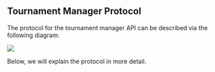 ## Tournament Manager Protocol

The protocol for the tournament manager API can be described via the following diagram:

<img src="https://viewer.diagrams.net/?highlight=0000ff&layers=1&nav=1&title=Manager-Protocol#R7V1tc6M4Ev41rpr7YBeIN%2FNxkkzm9iq5yW1mdu7uS0o2ss0EIy%2Fg2NlfvxKIFwkZYwcRJ3FqdhMEyKDuftRPq1seGJfL7dcIrha32EPBAGjedmBcDQAAFgAD%2Bk%2FznrMWx2YN88j3sia9bLj3%2F0KsUWOta99DMXdhgnGQ%2BCu%2BcYrDEE0Trg1GEd7wl81wwH%2FqCs5RreF%2BCoN660%2FfSxasVde08sQ%2FkT9fsI8eW%2BzEEuYXs4Z4AT284ZrQNrnGYcIe8Q5FSxiiMCFnbmH0iKKB9WWRJPRNPw%2FANfk3o1eP5hjPAwRXfjya4iVpnsbkkusZXPoBHeZKRxesI%2FJxxpeBcRlhnGR%2FLbeXKKCyysWQPdP1jrPFOES03xY3GOH64nobudPnG20Vfvv5HcCvQyvr5QkGaza%2B5NW%2B43UUwiXp9xaGZDgjNl7Jcy4EMnQr%2Bud6Gdz4MxT4ITm6WKHIX6KEXG9cBaz5rmy7ICqRQNJGz%2BvpcRDAVexP0m410hKh6TqK%2FSf0O4ozzUtb8Tr0kMeOCrGlB0mEHwtFoJ1SiTCt1U1yXB8mNnJPKErQttLEhu0rwuSBo2dyCTtr5LrFTGbMDjcV%2FTNZ26Kiek5uM5Ap1LzoupQT%2BYOJ6gCx2XWxiSJaYZ8psnUxsK4E8eAoWeA5DmFQFdBBA10f2EYNaz3atsUNtiMZbMlY24aqsdbrY218vvfn4fDHirTfo%2Bjpw1uIs99AgERoBWh3LjTwdgzk4MG2jjIQ0MFQ%2F9wE%2F%2Fk1ndz%2BH3i3EE2%2Fg1%2FjP4amzD5%2BRzMUIfSgvyXD6MAQbFvnhGOYLecKowtTkMpHMsWfgCk0qpLiuUKdLQAJ7pTG8O8PZgzj8ckZAzDejjUUyvR2zaEF9qDQ%2B0xpITmaBjCO%2FSkZoUWyDHZ4K2TMouf%2FkqOhNtJ0I2%2F5Hx3tkWYXDVdbNv7Z0XP1qCK5tHGnricwmqMWiIU8jrTWBRShACbEHrneZePNbr2jOlhhIA4vWcNy%2BS5iQtmmiN1VJYFCR6Zj8x3Z7ihvyvvKXrrWV6oBxSu9QClk5MUOEiZrTjvsP9c4PzHMkIwQb00Hq215kvw1p78ZzH7KYgz0uvQNLtNgRCA2rQL4jCLWSiz9jh1bV%2F%2FIH4fx%2B7z%2FuuoSqd%2FACQpSxCWPB0sErmgwDAhZoOpNtCsFC2rQ%2FhQGn9mJCU4SvCQnAtrZHY79xMfSO26ECxK8ym%2B7gNPHeQpDlzjAVLNDnM4mbdGGaRiL27BXGRTg0AKFWiv5y0DFVQgqGo8nutEznuTvshdQKphuSTA9b3sx7jg8XLjCVNEad4CAO2JoZAfoECnC58plbG7e%2BcCOoUsfuFS4rMdOES0PPXSOaJJAnDaNEEwQGQKNuJNaiDbk%2Fwz5aGOCqdTXITs%2FJ3fHKezRQaQNRBno3ylSkN94xk4kxWe1hb%2FceQ1xQnGGOZqAGsBm4SfofgWntGUTwRVvfs2AFRNdyK2TqE3uQeVXDah7SH%2FoKPpBINwtmnaOvgGaJU2m2d7L0jWDD3cYVt3RArJ4h6PK0TIkQarznNrnnMqvehwze%2BbRHd0ZaZrpWIauj11XM0U8G1Hdty19bJuWa6tSqHpUZzQa1aRF3inhBcPbam6TdTPdK8Cl73n0Y6RYwtOtA%2BFEQfzT0kREsGqIICO6ypiXUWdeZ%2Fk1RCqA4DZIEL1f%2BbVY4TnUyd05Tn2zV0u3Ry44zpF0gDsy3fJnf8%2BK6azhKJp6U73%2F9OYmzrqWNSr4ydNNY9y9JZZ0s8owGeUc651Szt6N27RHjlGx0OPs3CXdGGCnnTd%2FiGqTl0Ugzia%2F1%2BTH%2FZm8XKmGuq6NHH6qpxbH94NnsxgpURyzHig4e2UNXrXAsy0ivXx2fy3HzFTFtGWxHj98ImKP007JcNNwTRrHSR8zEoI%2BlHyn93j%2Bk%2B%2BtYVCGf87xnCY1c11ezUzTrumYVMlykty9koHufY5XdBD40G8RCj7Y9Te0Bte%2F1q1iJ8CUrSR34gSsJ%2FE08ifoYeaHMHigNvwQoRUmrgFB8mBC7Cy7%2F5Ic0Vn0vToMuRmcPEcwJTlQZ47QAAGWNRrrFVMWgLQ9SXAaSMK%2BT1ENELLkhzNAdAoQZn8AcaKMoh4nPDOKJkbBi8oErxzntWShhO5mDoubNzqdMzKMZvjekNdcTXloqmU4kYyHoW7xbKBIZj90choKSfGFYvU0%2F9iqshKidfhQZgt8ki%2F6HrLme0Yn5s7wCqMbdXAqMmP7QSeJClXLw75N4rT65W2l%2BVclZ3QjOeoGcLKTVcDIUKuTEjG57GSBKkFIp5LpbLX31%2BQFR0Uh0b4qMWWJ5bZsGfClE%2FnWT1imM8goIGnIGKBNuHF2XE7m9OC5cnAy9M8hTqntaMUP74NZDhjpR4aEaotPkr5UT7Oy9cEupllik7%2FR5DxK76gaQxrpRantEVMlpIdRvU81Fpj16vnThE7BcEnnunASZ8SqdvweiWFujScfObJV%2BP8MNggP5TDDsc23gxmuyYeMLHc8cqs%2FHQFGc7eKscNR5aKfseMF2OH2hx27OKjmjnIIUx9Dcuqe4jmGdMCqtG32uSptT5LvQ%2FdfN4%2BOd6c73358fbz8Q7ZHwaGzyJFG1d5qdw59NZLUSA%2BUL1MIkgUiW2g9y9hCR7rwLN3NK1J1AIqmlXLloYz%2FPKxXHi1Ieb9LD00Wd0oOpvQ5W9Q7ny4yqDZ4QOZZ3h%2BsBWnbO5bHRXsPLXAbAjE%2BbXZb4SbVItn69hlQOgUU47W9TsMQjUHoohMPVPrue3YhK8LMtzUhf7AwswFeMcwsFd1p7kTWqGVvIsgsfYN6jPlM1JoWZQQ33K3Lr1eWVo8Un8W3W3zFzkC5%2Bbn1tNxexaeq6oPMalz1vYbZfBenkTqa8V34SQOW7M1dzxwm%2Bs70EIZ0FBOCpUS5tB%2FlyYjevorwk0%2FlDLRJet2Ctsqyz598WJwvfDGgzdbhNHVwdvWVP%2F7onHi%2BB6AscYax6whlyKaYsSq6mH%2FYS%2FjizvyjkQ7GgyNykN4vAR2KESfbHWnVn6PXRTWR2O7pWXFESpdFKLsAT%2FLQVe5ITD7xYyLl%2BD2U0TWa6MmHnnRZGPLNxJ725i1aPUGEGPCpbY7YFhSAuG2NuoREuT6oqpj5gBgA%2BsMAuTLpuTSZMtHdGFWsWMpf%2F7w7zUuYFLBfmUnpqkpjWlApCurCRSVg1CnUmcPs4TCmuNYpq56VZS3byrSrHpMMMKZ79edpMZz0%2Fay%2B2s%2BKqtdh6IfzNEtGlPDGXwawHFZ2ho78dOEH3g18xmv6bkRk08f86GKBI%2F8vGm8uMUiQaHnFfZIud7AINNWhu1w2utB0C7fchTcwTvKn4aLZ9MYlmdj98ILNTelFgiaoCL8ZQk60kZOAavzU1kDOVLjSamusSDuAjOF2gT3fwikqYiAs8Yq4t3G2NV7WzPRww5QN5WX9MN2LcXcoht2Q7f04kGz7SDAmKKM7VIOzXR2zC2n4KIW9dLfHfFe%2BPJS0wDHiejsjXpNei9sFWJJlgQLcOv%2B2C7lOv4VV%2Fl1pqZZmDTpLS91blcbmhr0b8Vo9RYAMgd2ZYt5fW3ZX66dfcgdUpQgUqaopVrDkAD5L9T0yPPDq%2BQB50kdZ1WxzmdKuwfeoju6BDmpreoM3SoTHfLGOZRmvi3BNy%2BHKAU7gB6YreHat62lBbd4djce1qqK%2B8E5V2c9HxbseK3Z2RbSEGVMdoJ135z3I4xbjV6Zt1jzuXuNX0t15O9kEbh8DZCvuKWUc5Cv%2FOZPL9oUrcgU8rqtvlUiYhxLoBxlLZOv76yjKwiGpkM9L9%2Fu%2BEhRwGmlIFu6lHHDcwYbtcpV8Cz7SzoHfT8f6KgERMjJqiZOtF9v2daTYP5FuW9ypf5KVDlbW3WQFhO%2FRVTFOsLhY%2FqAdFBefBia8KoGp5dI4xxaJiOk%2BtY4Ug4Jk%2F%2BEzKHQECq9eNUyLhsfCFofqKIxkd8MzhWlPYRytvy%2BIkctPFYX5uUi%2FXyyjFdxCq7gY1o7mkP9SUNnBduQEJ1mky%2FiszifOjAs9wXDP2n9lGY5gzjqglXjZolnWmD8JW977FCP6y6caOoPp8t8M09dY4jTXOuNZcWvM%2B6hsSjQO2fepjSXWIX4b4THWYcz%2FhP5vD5vJ3XWy2ZraL2PxKKmnf%2BfgVpOVRKLt84s0ZflF5DDCFG%2FKuYyMyeIWe9RR%2BPI3">

Below, we will explain the protocol in more detail.

